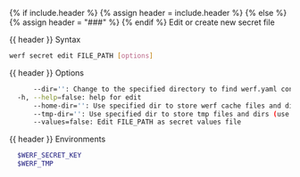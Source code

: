 {% if include.header %}
{% assign header = include.header %}
{% else %}
{% assign header = "###" %}
{% endif %}
Edit or create new secret file

{{ header }} Syntax

```bash
werf secret edit FILE_PATH [options]
```

{{ header }} Options

```bash
      --dir='': Change to the specified directory to find werf.yaml config
  -h, --help=false: help for edit
      --home-dir='': Use specified dir to store werf cache files and dirs (use ~/.werf by default)
      --tmp-dir='': Use specified dir to store tmp files and dirs (use system tmp dir by default)
      --values=false: Edit FILE_PATH as secret values file
```

{{ header }} Environments

```bash
  $WERF_SECRET_KEY  
  $WERF_TMP         
```

